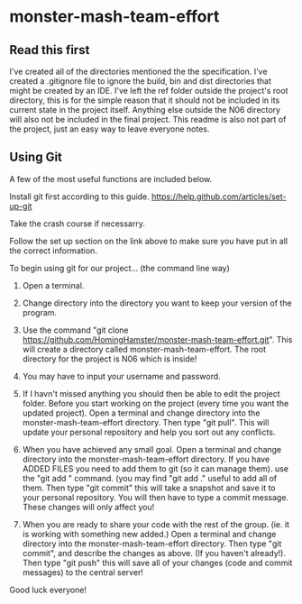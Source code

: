 monster-mash-team-effort
========================

Read this first
---------------

I've created all of the directories mentioned the the specification.
I've created a .gitignore file to ignore the build, bin and dist
directories that might be created by an IDE.
I've left the ref folder outside the project's root directory, this 
is for the simple reason that it should not be included in its
current state in the project itself.
Anything else outside the N06 directory will also not be included in
the final project.
This readme is also not part of the project, just an easy way to
leave everyone notes.

Using Git
---------

A few of the most useful functions are included below.

Install git first according to this guide.
https://help.github.com/articles/set-up-git

Take the crash course if necessarry.

Follow the set up section on the link above to make sure you have
put in all the correct information.

To begin using git for our project... (the command line way)

1) Open a terminal.

2) Change directory into the directory you want to keep your version of the program.

3) Use the command "git clone https://github.com/HomingHamster/monster-mash-team-effort.git".
   This will create a directory called monster-mash-team-effort. The root directory for the
   project is N06 which is inside!

4) You may have to input your username and password.

5) If I havn't missed anything you should then be able to edit the project folder. Before
   you start working on the project (every time you want the updated project). Open a 
   terminal and change directory into the monster-mash-team-effort directory. Then type 
   "git pull". This will update your personal repository and help you sort out any conflicts.

6) When you have achieved any small goal. Open a terminal and change directory into the
   monster-mash-team-effort directory.
   If you have ADDED FILES you need to add them to git (so it can manage them). use the 
   "git add <file>" command. (you may find "git add ." useful to add all of them.
   Then type "git commit" this will take a snapshot and save it to your personal repository.
   You will then have to type a commit message. These changes will only affect you!

7) When you are ready to share your code with the rest of the group. (ie. it is working 
   with something new added.)
   Open a terminal and change directory into the monster-mash-team-effort directory. Then
   type "git commit", and describe the changes as above. (If you haven't already!). Then type
   "git push" this will save all of your changes (code and commit messages) to the central 
   server!


Good luck everyone!
